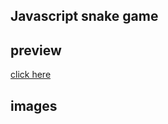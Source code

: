 ## Javascript snake game 

## preview
[click here](https://khadidjainfoinfinity.github.io/snake-game-/)

## images
